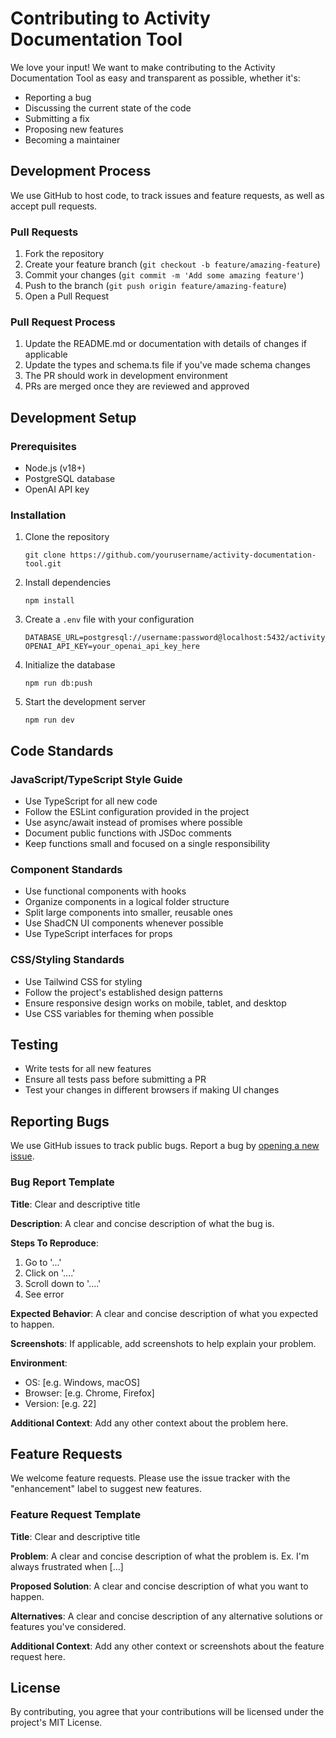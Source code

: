# Contributing to Activity Documentation Tool

We love your input! We want to make contributing to the Activity Documentation Tool as easy and transparent as possible, whether it's:

- Reporting a bug
- Discussing the current state of the code
- Submitting a fix
- Proposing new features
- Becoming a maintainer

## Development Process

We use GitHub to host code, to track issues and feature requests, as well as accept pull requests.

### Pull Requests

1. Fork the repository
2. Create your feature branch (`git checkout -b feature/amazing-feature`)
3. Commit your changes (`git commit -m 'Add some amazing feature'`)
4. Push to the branch (`git push origin feature/amazing-feature`)
5. Open a Pull Request

### Pull Request Process

1. Update the README.md or documentation with details of changes if applicable
2. Update the types and schema.ts file if you've made schema changes
3. The PR should work in development environment
4. PRs are merged once they are reviewed and approved

## Development Setup

### Prerequisites

- Node.js (v18+)
- PostgreSQL database
- OpenAI API key

### Installation

1. Clone the repository
   ```
   git clone https://github.com/yourusername/activity-documentation-tool.git
   ```

2. Install dependencies
   ```
   npm install
   ```

3. Create a `.env` file with your configuration
   ```
   DATABASE_URL=postgresql://username:password@localhost:5432/activity_docs
   OPENAI_API_KEY=your_openai_api_key_here
   ```

4. Initialize the database
   ```
   npm run db:push
   ```

5. Start the development server
   ```
   npm run dev
   ```

## Code Standards

### JavaScript/TypeScript Style Guide

- Use TypeScript for all new code
- Follow the ESLint configuration provided in the project
- Use async/await instead of promises where possible
- Document public functions with JSDoc comments
- Keep functions small and focused on a single responsibility

### Component Standards

- Use functional components with hooks
- Organize components in a logical folder structure
- Split large components into smaller, reusable ones
- Use ShadCN UI components whenever possible
- Use TypeScript interfaces for props

### CSS/Styling Standards

- Use Tailwind CSS for styling
- Follow the project's established design patterns
- Ensure responsive design works on mobile, tablet, and desktop
- Use CSS variables for theming when possible

## Testing

- Write tests for all new features
- Ensure all tests pass before submitting a PR
- Test your changes in different browsers if making UI changes

## Reporting Bugs

We use GitHub issues to track public bugs. Report a bug by [opening a new issue](https://github.com/yourusername/activity-documentation-tool/issues/new).

### Bug Report Template

**Title**: Clear and descriptive title

**Description**: A clear and concise description of what the bug is.

**Steps To Reproduce**:
1. Go to '...'
2. Click on '....'
3. Scroll down to '....'
4. See error

**Expected Behavior**: A clear and concise description of what you expected to happen.

**Screenshots**: If applicable, add screenshots to help explain your problem.

**Environment**:
 - OS: [e.g. Windows, macOS]
 - Browser: [e.g. Chrome, Firefox]
 - Version: [e.g. 22]

**Additional Context**: Add any other context about the problem here.

## Feature Requests

We welcome feature requests. Please use the issue tracker with the "enhancement" label to suggest new features.

### Feature Request Template

**Title**: Clear and descriptive title

**Problem**: A clear and concise description of what the problem is. Ex. I'm always frustrated when [...]

**Proposed Solution**: A clear and concise description of what you want to happen.

**Alternatives**: A clear and concise description of any alternative solutions or features you've considered.

**Additional Context**: Add any other context or screenshots about the feature request here.

## License

By contributing, you agree that your contributions will be licensed under the project's MIT License.
